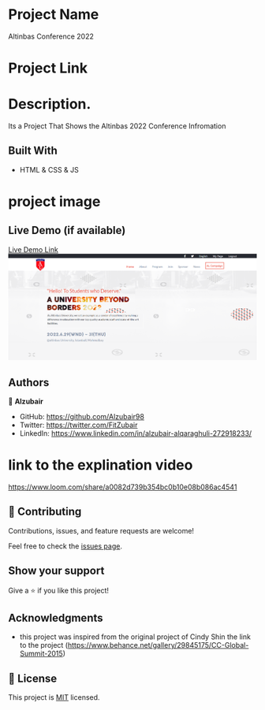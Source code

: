 
# Project Name
Altinbas Conference 2022 

# Project Link

# Description.
Its a Project That Shows the Altinbas 2022 Conference Infromation

## Built With

- HTML & CSS & JS

# project image


## Live Demo (if available)

[Live Demo Link](https://alzubair98.github.io/first-capstone-project/)
![](images/project-img.png)
## Authors

👤 **Alzubair**

- GitHub: https://github.com/Alzubair98
- Twitter: https://twitter.com/FitZubair
- LinkedIn: https://www.linkedin.com/in/alzubair-alqaraghuli-272918233/

# link to the explination video
https://www.loom.com/share/a0082d739b354bc0b10e08b086ac4541

## 🤝 Contributing

Contributions, issues, and feature requests are welcome!

Feel free to check the [issues page](https://github.com/Alzubair98/Hello---micro/issues).

## Show your support

Give a ⭐️ if you like this project!

## Acknowledgments

- this project was inspired from the original project of Cindy Shin 
  the link to the project (https://www.behance.net/gallery/29845175/CC-Global-Summit-2015)

## 📝 License

This project is [MIT](./MIT.md) licensed.
